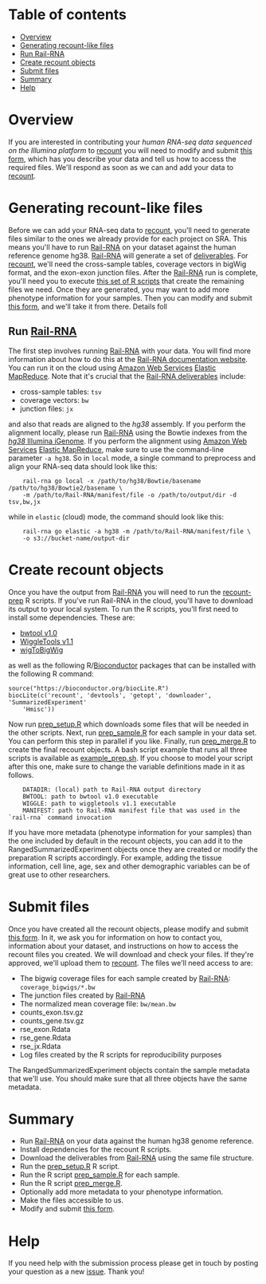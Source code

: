 
# Table of contents

- [Overview](#overview)
- [Generating recount-like files](#generating-recount-like-files)
- [Run Rail-RNA](#run-rail-rna)
- [Create recount objects](#create-recount-objects)
- [Submit files](#submit-files)
- [Summary](#summary)
- [Help](#help)


# Overview

If you are interested in contributing your *human RNA-seq data sequenced on the Illumina platform* to [recount](https://jhubiostatistics.shinyapps.io/recount/) you will need to modify and submit [this form](https://github.com/leekgroup/recount-contributions/issues/new), which has you describe your data and tell us how to access the required files. We'll respond as soon as we can and add your data to [recount](https://jhubiostatistics.shinyapps.io/recount/).

# Generating recount-like files

Before we can add your RNA-seq data to [recount](https://jhubiostatistics.shinyapps.io/recount/), you'll need to generate files similar to the ones we already provide for each project on SRA. This means you'll have to run [Rail-RNA](rail.bio) on your dataset against the human reference genome hg38. [Rail-RNA](rail.bio) will generate a set of [deliverables](http://docs.rail.bio/deliverables/). For [recount](https://jhubiostatistics.shinyapps.io/recount/), we'll need the cross-sample tables, coverage vectors in bigWig format, and the exon-exon junction files. After the [Rail-RNA](rail.bio) run is complete, you'll need you to execute [this set of R scripts](https://github.com/leekgroup/recount-website/tree/master/recount-prep) that create the remaining files we need. Once they are generated, you may want to add more phenotype information for your samples. Then you can modify and submit [this form](https://github.com/leekgroup/recount-contributions/issues/new), and we'll take it from there. Details foll

## Run [Rail-RNA](rail.bio)

The first step involves running [Rail-RNA](rail.bio) with your data. You will find more information about how to do this at the [Rail-RNA documentation website](http://docs.rail.bio/). You can run it on the cloud using [Amazon Web Services](http://aws.amazon.com/) [Elastic MapReduce](http://aws.amazon.com/elasticmapreduce/). Note that it's crucial that the [Rail-RNA deliverables](http://docs.rail.bio/deliverables/) include:

* cross-sample tables: `tsv`
* coverage vectors: `bw`
* junction files: `jx`

and also that reads are aligned to the _hg38_ assembly. If you perform the alignment locally, please run [Rail-RNA](rail.bio) using the Bowtie indexes from the [_hg38_ Illumina iGenome](ftp://igenome:G3nom3s4u@ussd-ftp.illumina.com/Homo_sapiens/UCSC/hg38/Homo_sapiens_UCSC_hg38.tar.gz). If you perform the alignment using [Amazon Web Services](http://aws.amazon.com/) [Elastic MapReduce](http://aws.amazon.com/elasticmapreduce/), make sure to use the command-line parameter `-a hg38`. So in `local` mode, a single command to preprocess and align your RNA-seq data should look like this:

        rail-rna go local -x /path/to/hg38/Bowtie/basename /path/to/hg38/Bowtie2/basename \
        -m /path/to/Rail-RNA/manifest/file -o /path/to/output/dir -d tsv,bw,jx

while in `elastic` (cloud) mode, the command should look like this:

        rail-rna go elastic -a hg38 -m /path/to/Rail-RNA/manifest/file \
        -o s3://bucket-name/output-dir

# Create recount objects

Once you have the output from [Rail-RNA](rail.bio) you will need to run the [recount-prep](https://github.com/leekgroup/recount-website/tree/master/recount-prep) R scripts. If you've run Rail-RNA in the cloud, you'll have to download its output to your local system. To run the R scripts, you'll first need to install some dependencies. These are:

* [bwtool v1.0](https://github.com/CRG-Barcelona/bwtool)
* [WiggleTools v1.1](https://github.com/Ensembl/WiggleTools)
* [wigToBigWig](http://hgdownload.cse.ucsc.edu/admin/exe/)

as well as the following R/[Bioconductor](https://www.bioconductor.org/) packages that can be installed with the following R command:

```
source("https://bioconductor.org/biocLite.R")
biocLite(c('recount', 'devtools', 'getopt', 'downloader', 'SummarizedExperiment'
    'Hmisc'))
```

Now run [prep_setup.R](https://github.com/leekgroup/recount-website/blob/master/recount-prep/prep_setup.R) which downloads some files that will be needed in the other scripts. Next, run [prep_sample.R](https://github.com/leekgroup/recount-website/blob/master/recount-prep/prep_sample.R) for each sample in your data set. You can perform this step in parallel if you like. Finally, run [prep_merge.R](https://github.com/leekgroup/recount-website/blob/master/recount-prep/prep_merge.R) to create the final recount objects. A bash script example that runs all three scripts is available as [example_prep.sh](https://github.com/leekgroup/recount-website/blob/master/recount-prep/example_prep.sh). If you choose to model your script after this one, make sure to change the variable definitions made in it as follows.

        DATADIR: (local) path to Rail-RNA output directory
        BWTOOL: path to bwtool v1.0 executable
        WIGGLE: path to wiggletools v1.1 executable
        MANIFEST: path to Rail-RNA manifest file that was used in the `rail-rna` command invocation

If you have more metadata (phenotype information for your samples) than the one included by default in the recount objects, you can add it to the RangedSummarizedExperiment objects once they are created or modify the preparation R scripts accordingly. For example, adding the tissue information, cell line, age, sex and other demographic variables can be of great use to other researchers.

# Submit files

Once you have created all the recount objects, please modify and submit [this form](https://github.com/leekgroup/recount-contributions/issues/new). In it, we ask you for information on how to contact you, information about your dataset, and  instructions on how to access the recount files you created. We will download and check your files. If they're approved, we'll upload them to [recount](https://jhubiostatistics.shinyapps.io/recount/). The files we'll need access to are:

* The bigwig coverage files for each sample created by [Rail-RNA](rail.bio): `coverage_bigwigs/*.bw`
* The junction files created by [Rail-RNA](rail.bio)
* The normalized mean coverage file: `bw/mean.bw`
* counts_exon.tsv.gz
* counts_gene.tsv.gz
* rse_exon.Rdata
* rse_gene.Rdata
* rse_jx.Rdata
* Log files created by the R scripts for reproducibility purposes

The RangedSummarizedExperiment objects contain the sample metadata that we'll use. You should make sure that all three objects have the same metadata.

# Summary

* Run [Rail-RNA](rail.bio) on your data against the human hg38 genome reference.
* Install dependencies for the recount R scripts.
* Download the deliverables from [Rail-RNA](rail.bio) using the same file structure.
* Run the [prep_setup.R](https://github.com/leekgroup/recount-website/blob/master/recount-prep/prep_setup.R) R script.
* Run the R script [prep_sample.R](https://github.com/leekgroup/recount-website/blob/master/recount-prep/prep_sample.R) for each sample.
* Run the R script [prep_merge.R](https://github.com/leekgroup/recount-website/blob/master/recount-prep/prep_merge.R).
* Optionally add more metadata to your phenotype information.
* Make the files accessible to us.
* Modify and submit [this form](https://github.com/leekgroup/recount-contributions/issues/new).

# Help

If you need help with the submission process please get in touch by posting your question as a new [issue](https://github.com/leekgroup/recount-contributions/issues). Thank you!

